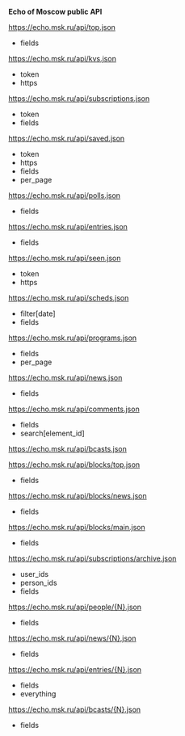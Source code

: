 **Echo of Moscow public API**

https://echo.msk.ru/api/top.json  
  - fields  

https://echo.msk.ru/api/kvs.json  
  - token  
  - https  

https://echo.msk.ru/api/subscriptions.json  
  - token  
  - fields  

https://echo.msk.ru/api/saved.json  
  - token  
  - https  
  - fields  
  - per_page  

https://echo.msk.ru/api/polls.json  
  - fields  

https://echo.msk.ru/api/entries.json  
  - fields  

https://echo.msk.ru/api/seen.json  
  - token  
  - https  

https://echo.msk.ru/api/scheds.json  
  - filter[date]  
  - fields  

https://echo.msk.ru/api/programs.json  
  - fields  
  - per_page  

https://echo.msk.ru/api/news.json  
  - fields  

https://echo.msk.ru/api/comments.json  
  - fields  
  - search[element_id]  

https://echo.msk.ru/api/bcasts.json  


https://echo.msk.ru/api/blocks/top.json  
  - fields  

https://echo.msk.ru/api/blocks/news.json  
  - fields  

https://echo.msk.ru/api/blocks/main.json  
  - fields  


https://echo.msk.ru/api/subscriptions/archive.json  
  - user_ids  
  - person_ids  
  - fields  


https://echo.msk.ru/api/people/{N}.json  
  - fields  

https://echo.msk.ru/api/news/{N}.json  
  - fields  

https://echo.msk.ru/api/entries/{N}.json  
  - fields  
  - everything  

https://echo.msk.ru/api/bcasts/{N}.json  
  - fields  

